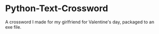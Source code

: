 # Python-Text-Crossword
A crossword I made for my girlfriend for Valentine's day, packaged to an exe file.
